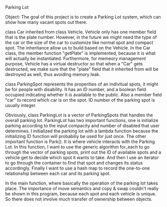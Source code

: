 Parking Lot

Object: The goal of this project is to create a Parking Lot system, which can show how many vacant spots out there.

class Car inherited from class Vehicle. Vehicle only has one member field that is the plate number. However, in the future we might need the type of the car or the size of the car to customize like normal spot and compact spot. The inheritance allow us to build based on the Vehicle. In the Car class, the member function "getPlate" is implemented, because it is what will actually be instantiated. Furthermore, for memeory management purpose, Vehicle has a virtual destructor so that when a "Car" gets destructed, we make sure that the "plate" field that it inherited from will be destroyed as well, thus avoiding 
memory leak.

class ParkingSpot represents the properities of an indivitual spots, it might be for people with disability. It has an ID number, and a boolean field occupied indicating whether it is available to the public. Also a member field "car" to record which car is on the spot. ID number of the parking spot is usually integer.

Obviously, class ParkingLot is a vector of ParkingSpots that handles the overall parking lot. ParkingLot has two important functions, one is initialize parking according to the input compacity and number of disabled that user determines.  I initialized the parking lot with a lambda function because the initializing ID function will probabiliy be used for just once. The other important function is Park(). It is where vehicle interacts with the Parking Lot. In this function, I want to use the generic algorithm for_each to go through the vector of parking spots, print out the ID of available spots and a vehicle get to decide which spot it wants to take. And then I use an iterator to go through the container to find that spot and changes its status accordingly. Finally I want to use a hash map to record the one-to-one relationship between each car and its parking spot. 

In the main function, where basically the operation of the parking lot takes place.
The importance of move semantics and copy & swap couldn't really be shown in this program, because each spot
and each vehicle is unique. So there does not involve much transfer of ownership between objects.

